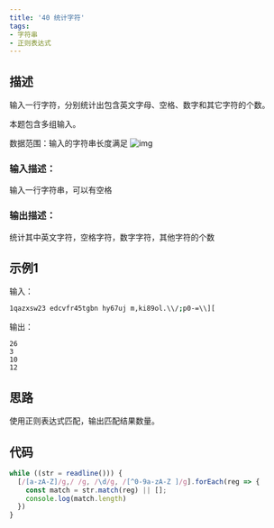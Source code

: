 ```yaml
---
title: '40 统计字符'
tags:
- 字符串
- 正则表达式
---
```


## 描述

输入一行字符，分别统计出包含英文字母、空格、数字和其它字符的个数。

本题包含多组输入。

数据范围：输入的字符串长度满足 ![img](https://www.nowcoder.com/equation?tex=1%20%5Cle%20n%20%5Cle%201000%20%5C)

### 输入描述：

输入一行字符串，可以有空格

### 输出描述：

统计其中英文字符，空格字符，数字字符，其他字符的个数

## 示例1

输入：

```bash
1qazxsw23 edcvfr45tgbn hy67uj m,ki89ol.\\/;p0-=\\][
```

输出：

```
26
3
10
12
```

## 思路

使用正则表达式匹配，输出匹配结果数量。


## 代码

```js
while ((str = readline())) {
  [/[a-zA-Z]/g,/ /g, /\d/g, /[^0-9a-zA-Z ]/g].forEach(reg => {
    const match = str.match(reg) || [];
    console.log(match.length)
  })
}

```

